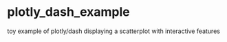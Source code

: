 # plotly_dash_example
toy example of plotly/dash displaying a scatterplot with interactive features
